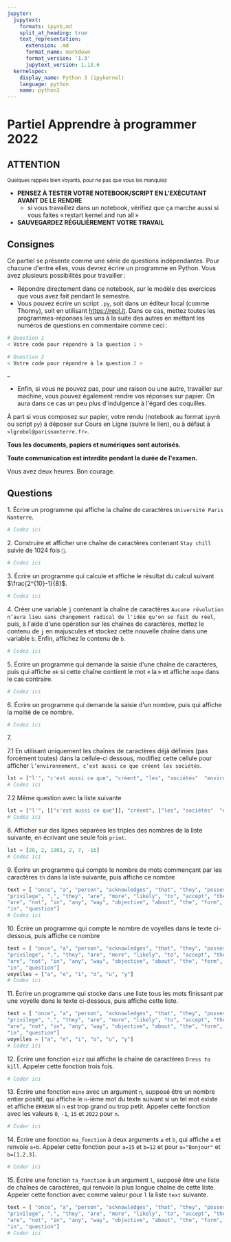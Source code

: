 ```yaml
---
jupyter:
  jupytext:
    formats: ipynb,md
    split_at_heading: true
    text_representation:
      extension: .md
      format_name: markdown
      format_version: '1.3'
      jupytext_version: 1.13.6
  kernelspec:
    display_name: Python 3 (ipykernel)
    language: python
    name: python3
---
```


<!-- LTeX: language=fr -->
Partiel Apprendre à programmer 2022
===================================

## ATTENTION

<small>Quelques rappels bien voyants, pour ne pas que vous les manquiez</small>

- **PENSEZ À TESTER VOTRE NOTEBOOK/SCRIPT EN L'EXÉCUTANT AVANT DE LE RENDRE**
  - si vous travaillez dans un notebook, vérifiez que ça marche aussi si vous faites « restart
    kernel and run all »
- **SAUVEGARDEZ RÉGULIÈREMENT VOTRE TRAVAIL**

## Consignes

Ce partiel se présente comme une série de questions indépendantes. Pour chacune d'entre elles, vous
devrez écrire un programme en Python. Vous avez plusieurs possibilités pour travailler :

<!-- #region -->
- Répondre directement dans ce notebook, sur le modèle des exercices que vous avez fait pendant le
  semestre.
- Vous pouvez écrire un script `.py`, soit dans un éditeur local (comme Thonny), soit en utilisant
  <https://repl.it>. Dans ce cas, mettez toutes les programmes-réponses les uns à la suite des
  autres en mettant les numéros de questions en commentaire comme ceci :

```python
# Question 1
< Votre code pour répondre à la question 1 >

# Question 2
< Votre code pour répondre à la question 2 >

…
```
<!-- #endregion -->

- Enfin, si vous ne pouvez pas, pour une raison ou une autre, travailler sur machine, vous pouvez
  également rendre vos réponses sur papier. On aura dans ce cas un peu plus d'indulgence à l'égard
  des coquilles.

À part si vous composez sur papier, votre rendu (notebook au format `ipynb` ou script `py`) à
déposer sur Cours en Ligne (suivre le lien), ou à défaut à `<lgrobol@parisnanterre.fr>`.

**Tous les documents, papiers et numériques sont autorisés.**

**Toute communication est interdite pendant la durée de l'examen.**

Vous avez deux heures. Bon courage.

## Questions

1\. Écrire un programme qui affiche la chaîne de caractères `Université Paris Nanterre`.

```python
# Codez ici
```

2\. Construire et afficher une chaîne de caractères contenant `Stay chill` suivie de $1024$ fois
`🧊`.

```python
# Codez ici
```

3\. Écrire un programme qui calcule et affiche le résultat du calcul suivant $\frac{2^{10}-1}{8}$.

```python
# Codez ici
```

4\. Créer une variable `j` contenant la chaîne de caractères `Aucune révolution n’aura lieu sans
changement radical de l'idée qu'on se fait du réel`, puis, à l'aide d'une opération sur les chaînes
de caractères, mettez le contenu de `j` en majuscules et stockez cette nouvelle chaîne dans une
variable `b`. Enfin, affichez le contenu de `b`.

```python
# Codez ici
```

5\. Écrire un programme qui demande la saisie d'une chaîne de caractères, puis qui affiche `ok` si
cette chaîne contient le mot « la » et affiche `nope` dans le cas contraire.

```python
# Codez ici
```

6\. Écrire un programme qui demande la saisie d'un nombre, puis qui affiche la moitié de ce nombre.

```python
# Codez ici
```

7\.

7.1 En utilisant uniquement les chaînes de caractères déjà définies (pas forcément toutes) dans la
cellule-ci dessous, modifiez cette cellule pour afficher `l’environnement, c’est aussi ce que créent
les sociétés`.

```python
lst = ["l'", "c'est aussi ce que", "créent", "les", "sociétés"  "environnement"]
# Codez ici
```

7.2 Même question avec la liste suivante

```python
lst = ["l'", [["c'est aussi ce que"]], "créent", ["les", "sociétés"  "environnement"]]
# Codez ici
```

8\. Afficher sur des lignes séparées les triples des nombres de la liste suivante, en écrivant une
seule fois `print`.

```python
lst = [28, 2, 1901, 2, 7, -16]
# Codez ici
```

9\. Écrire un programme qui compte le nombre de mots commençant par les caractères `th` dans la
liste suivante, puis affiche ce nombre

```python
text = [ "once", "a", "person", "acknowledges", "that", "they", "possess", "some", "form", "of", 
"privilege", ",", "they", "are", "more", "likely", "to", "accept", "the", "reality", "that", "they", 
"are", "not", "in", "any", "way", "objective", "about", "the", "form", "of", "marginalization", 
"in", "question"]
# Codez ici
```

10\. Écrire un programme qui compte le nombre de voyelles dans le texte ci-dessous, puis affiche ce
nombre

```python
text = [ "once", "a", "person", "acknowledges", "that", "they", "possess", "some", "form", "of", 
"privilege", ",", "they", "are", "more", "likely", "to", "accept", "the", "reality", "that", "they", 
"are", "not", "in", "any", "way", "objective", "about", "the", "form", "of", "marginalization", 
"in", "question"]
voyelles = ["a", "e", "i", "o", "u", "y"]
# Codez ici
```

11\. Écrire un programme qui stocke dans une liste tous les mots finissant par une voyelle dans le
texte ci-dessous, puis affiche cette liste.

```python
text = [ "once", "a", "person", "acknowledges", "that", "they", "possess", "some", "form", "of", 
"privilege", ",", "they", "are", "more", "likely", "to", "accept", "the", "reality", "that", "they", 
"are", "not", "in", "any", "way", "objective", "about", "the", "form", "of", "marginalization", 
"in", "question"]
voyelles = ["a", "e", "i", "o", "u", "y"]
# Codez ici
```

12\. Écrire une fonction `eizz` qui affiche la chaîne de caractères `Dress to kill`. Appeler cette
fonction trois fois.

```python
# Coder ici
```

13\. Écrire une fonction `mine` avec un argument `n`, supposé être un nombre entier positif, qui
affiche le `n`-ième mot du texte suivant si un tel mot existe et affiche `ERREUR` si `n` est trop
grand ou trop petit. Appeler cette fonction avec les valeurs `0`, `-1`, `15` et `2022` pour `n`.

```python
# Coder ici
```

14\. Écrire une fonction `ma_fonction` à deux arguments `a` et `b`, qui affiche `a` et renvoie
`a+b`. Appeler cette fonction pour `a=15` et `b=12` et pour `a="Bonjour"` et `b=[1,2,3]`.

```python
# Coder ici
```

15\. Écrire une fonction `ta_fonction` à un argument `l`, supposé être une liste de chaînes de
caractères, qui renvoie la plus longue chaîne de cette liste. Appeler cette fonction avec comme
valeur pour `l` la liste `text` suivante.

```python
text = [ "once", "a", "person", "acknowledges", "that", "they", "possess", "some", "form", "of", 
"privilege", ",", "they", "are", "more", "likely", "to", "accept", "the", "reality", "that", "they", 
"are", "not", "in", "any", "way", "objective", "about", "the", "form", "of", "marginalization", 
"in", "question"]
# Coder ici
```